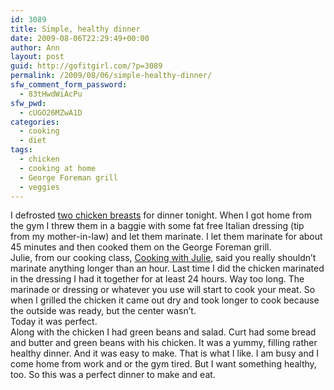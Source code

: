 ```yaml
---
id: 3089
title: Simple, healthy dinner
date: 2009-08-06T22:29:49+00:00
author: Ann
layout: post
guid: http://gofitgirl.com/?p=3089
permalink: /2009/08/06/simple-healthy-dinner/
sfw_comment_form_password:
  - 83tHwdWiAcPu
sfw_pwd:
  - cUGO26MZwA1D
categories:
  - cooking
  - diet
tags:
  - chicken
  - cooking at home
  - George Foreman grill
  - veggies
---
```

I defrosted [two chicken breasts](http://fosterfarms.com/products/product.asp?productcode=90563) for dinner tonight. When I got home from the gym I threw them in a baggie with some fat free Italian dressing (tip from my mother-in-law) and let them marinate. I let them marinate for about 45 minutes and then cooked them on the George Foreman grill.  
Julie, from our cooking class, [Cooking with Julie](http://cookingwithjulie.com), said you really shouldn&#8217;t marinate anything longer than an hour. Last time I did the chicken marinated in the dressing I had it together for at least 24 hours. Way too long. The marinade or dressing or whatever you use will start to cook your meat. So when I grilled the chicken it came out dry and took longer to cook because the outside was ready, but the center wasn&#8217;t.  
Today it was perfect.  
Along with the chicken I had green beans and salad. Curt had some bread and butter and green beans with his chicken. It was a yummy, filling rather healthy dinner. And it was easy to make. That is what I like. I am busy and I come home from work and or the gym tired. But I want something healthy, too. So this was a perfect dinner to make and eat.